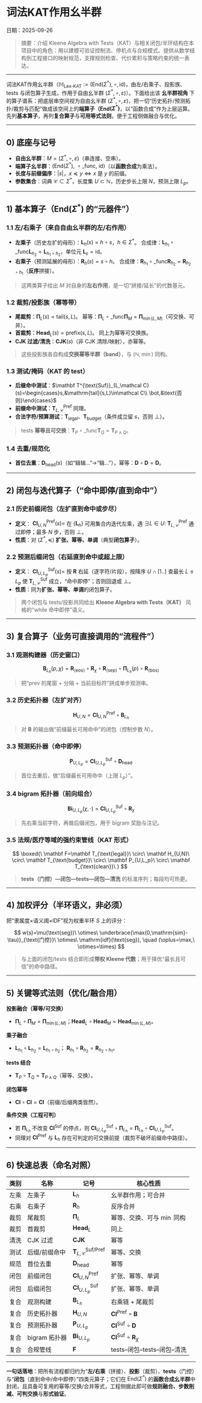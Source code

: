 ﻿# 词法KAT作用幺半群
日期：2025-09-26

> 摘要：介绍 Kleene Algebra with Tests（KAT）与相关闭包/半环结构在本项目中的角色：用以建模可验证控制流、停机点与合规模式。提供从数学结构到工程接口的映射规范，支撑规则检查、代价累积与策略约束的统一表达。

---

词法KAT作用幺半群（$\mathbb{M}_{\text{Lex-KAT}} := (\mathrm{End}(\Sigma^*),\circ,\mathrm{id})$，由左/右乘子、投影族、tests 与闭包算子生成，作用于自由幺半群 $(\Sigma^*,\circ,\varepsilon)$）。下面给出该 **幺半群视角** 下的算子谱系：把底层串空间视为自由幺半群 $(\Sigma^*,\circ,\varepsilon)$，把一切“历史拓扑/预测拓扑/裁剪与匹配”做成该空间上的**端算子（End$(\Sigma^*)$**，以“函数合成”作为上层运算。先列**基本算子**，再列**复合算子**与**可用等式法则**，便于工程侧做融合与优化。

---

## 0) 底座与记号

* **自由幺半群**：$M=(\Sigma^*,\circ,\varepsilon)$（串连接、空串）。
* **端算子幺半群**：$(\mathrm{End}(\Sigma^*),\ \circ\_\text{func},\ \mathrm{id})$（以**函数合成**为乘法）。
* **长度与前缀偏序**：$|s|$，$x\preceq y\iff x$ 是 $y$ 的前缀。
* **参数集合**：词典 $\mathcal C\subset\Sigma^*$，长度集 $U\subset\mathbb N$，历史步长上限 $N$，预测上限 $L_p$。

---

## 1) 基本算子（End$(\Sigma^*)$ 的“元器件”）

### 1.1 左/右乘子（来自自由幺半群的左/右作用）

* **左乘子**（历史左扩的母形）：$\mathbf L_{h}(s)=h\circ s$，$h\in\Sigma^*$。
  合成律：$\mathbf L_{h_1}\circ\_\text{func}\mathbf L_{h_2}=\mathbf L_{h_1\circ h_2}$，单位元 $\mathbf L_\varepsilon=\mathrm{id}$。
* **右乘子**（预测延展的母形）：$\mathbf R_{h}(s)=s\circ h$。
  合成律：$\mathbf R_{h_1}\circ\_\text{func}\mathbf R_{h_2}=\mathbf R_{h_2\circ h_1}$（**反序**拼接）。

> 这两类算子给出 $M$ 对自身的**左右作用**，是一切“拼接/延长”的代数基元。

### 1.2 裁剪/投影族（幂等带）

* **尾裁剪**：$\boldsymbol\Pi_{L}(s)=\mathrm{tail}(s,L)$。
  幂等：$\boldsymbol\Pi_{L}\circ\_\text{func}\boldsymbol\Pi_{M}=\boldsymbol\Pi_{\min(L,M)}$（可交换、可并）。
* **首裁剪**：$\mathbf{Head}_{L}(s)=\mathrm{prefix}(s,L)$。
  同上为幂等可交换族。
* **CJK 过滤/清洗**：$\mathbf{CJK}(s)$（非 CJK 清除/映射），亦幂等。

> 这些投影族各自构成**交换幂等半群（band）**，与 $(\mathbb N,\min)$ 同构。

### 1.3 测试/掩码（KAT 的 test）

* **后缀命中测试**：$\mathbf T^{\text{Suf}}_{L,\mathcal C}(s)=\begin{cases}s,&\mathrm{tail}(s,L)\in\mathcal C\\ \bot,&\text{否则}\end{cases}$
* **前缀命中测试**：$\mathbf T^{\text{Pref}}_{L,\mathcal C}$ 同理。
* **合法字符/预算测试**：$\mathbf T_{\text{legal}}$、$\mathbf T_{\text{budget}}$（条件成立留 $s$，否则 $\bot$）。

> tests **幂等且可交换**：$\mathbf T_P\circ\_\text{func}\mathbf T_Q=\mathbf T_{P\wedge Q}$。

### 1.4 去重/规范化

* **首位去重**：$\mathbf D_{\text{head}}(s)$（如“辑辑…”→“辑…”），幂等：$\mathbf D\circ\mathbf D=\mathbf D$。

---

## 2) 闭包与迭代算子（“命中即停/直到命中”）

### 2.1 历史前缀闭包（左扩直到命中或步尽）

* **定义**：
  $\mathbf{Cl}^{\text{Pref}}_{U,N}(s)=$ 在 $\{\mathbf L_{h}\}$ 可用集合内迭代左乘，遇 $\exists L\in U:\ \mathbf T^{\text{Pref}}_{L,\mathcal C}$ 通过即停；最多 $N$ 步，否则 $\bot$。
* **性质**：对 $(\Sigma^*,\preceq)$ **扩张、幂等、单调**（典型**闭包算子**）。

### 2.2 预测后缀闭包（右延直到命中或超上限）

* **定义**：
  $\mathbf{Cl}^{\text{Suf}}_{U,L_p}(s)=$ 按 $\mathbf R$ 右延（逐字符/片段），按降序 $U\cap[1..]$ 查最长 $L\le L_p$ 使 $\mathbf T^{\text{Suf}}_{L,\mathcal C}$ 成立，“命中即停”；否则回退或 $\bot$。
* **性质**：同为**扩张、幂等、单调**的闭包算子。

> 两个闭包与 tests/投影共同给出 **Kleene Algebra with Tests（KAT）** 风格的“while 命中即停”语义。

---

## 3) 复合算子（业务可直接调用的“流程件”）

### 3.1 观测构建器（历史窗口）

$$
\mathbf B_{L_h}(p,\chi)=\mathbf R_{\langle\text{eos}\rangle}\circ \mathbf R_{\chi}\circ \mathbf R_{\langle\text{sep}\rangle}\circ \boldsymbol\Pi_{L_h}(p)\circ \mathbf R_{\langle\text{bos}\rangle}
$$

> 把“prev 的尾窗 + 分隔 + 当前目标符”拼成单步观测串。

### 3.2 历史拓扑器（左扩对齐）

$$
\mathbf H_{U,N}=\mathbf{Cl}^{\text{Pref}}_{U,N}\circ \mathbf B_{L_h}
$$

> 对 $\mathbf B$ 的输出做“前缀最长可用命中”的闭包（控制步数 $N$）。

### 3.3 预测拓扑器（命中即停）

$$
\mathbf P_{U,L_p}=\mathbf{Cl}^{\text{Suf}}_{U,L_p}\circ \mathbf D_{\text{head}}
$$

> 首位去重后，做“后缀最长可用命中（上限 $L_p$）”。

### 3.4 bigram 拓扑器（前向组合）

$$
\mathbf{Bi}_{U,L_p}(\chi,\cdot)=\mathbf{Cl}^{\text{Suf}}_{U,L_p}\circ \mathbf R_{\chi}
$$

> 先右乘当前字符，再做后缀闭包，用于 bigram 奖励与注记。

### 3.5 法规/医疗等域的强约束管线（KAT 形式）

$$
\boxed{\ \mathbf F=\mathbf T_{\text{legal}}\ \circ\ \mathbf H_{U,N}\ \circ\ \mathbf T_{\text{budget}}\ \circ\ \mathbf P_{U,L_p}\ \circ\ \mathbf T_{\text{clean}}\ }
$$

> **tests（门控）—闭包—tests—闭包—清洗** 的标准序列；每段均可热更。

---

## 4) 加权评分（半环语义，非必须）

把“隶属度×语义阈×IDF”视为权重半环 $S$ 上的评分：

$$
w(s)=\mu(\text{seg})\ \otimes\ \underbrace{\max(0,\mathrm{sim}-\tau)}_{\text{门控}}\ \otimes\ \mathrm{idf}(\text{seg}),
\quad (\oplus=\max,\ \otimes=\times)
$$

> 与上面的闭包/tests 结合即形成**带权 Kleene 代数**；用于择优“最长且可信”的命中路径。

---

## 5) 关键等式法则（优化/融合用）

**投影融合（幂等/可交换）**

* $\boldsymbol\Pi_{L}\circ\boldsymbol\Pi_{M}=\boldsymbol\Pi_{\min(L,M)}$；$\mathbf{Head}_L\circ\mathbf{Head}_M=\mathbf{Head}_{\min(L,M)}$。

**乘子融合**

* $\mathbf L_{h_1}\circ\mathbf L_{h_2}=\mathbf L_{h_1\circ h_2}$；
  $\mathbf R_{h_1}\circ\mathbf R_{h_2}=\mathbf R_{h_2\circ h_1}$。

**tests 结合**

* $\mathbf T_P\circ\mathbf T_Q=\mathbf T_{P\wedge Q}$（幂等、交换）。

**闭包幂等**

* $\mathbf{Cl}\circ\mathbf{Cl}=\mathbf{Cl}$（前缀/后缀两类皆然）。

**条件交换（工程可判）**

* 若 $\boldsymbol\Pi_{L_h}$ 不改变 $\mathbf{Cl}^{\text{Suf}}$ 的停点，则
  $\mathbf{Cl}^{\text{Suf}}_{U,L_p}\circ \boldsymbol\Pi_{L_h}=\boldsymbol\Pi_{L_h}\circ \mathbf{Cl}^{\text{Suf}}_{U,L_p}$。
* 同理对 $\mathbf{Cl}^{\text{Pref}}$ 与 $\mathbf L_h$ 存在可判定的可交换前提（裁剪不破坏前缀命中路径）。

---

## 6) 快速总表（命名对照）

| 类别 | 名称         | 记号                                                  | 核心性质                                           |
| -- | ---------- | --------------------------------------------------- | ---------------------------------------------- |
| 左乘 | 左乘子        | $\mathbf L_h$                                       | 幺半群作用；可合并                                      |
| 右乘 | 右乘子        | $\mathbf R_h$                                       | 反序合并                                           |
| 裁剪 | 尾裁剪        | $\boldsymbol\Pi_L$                                  | 幂等、交换、可与 $\min$ 同构                             |
| 裁剪 | 首裁剪        | $\mathbf{Head}_L$                                   | 同上                                             |
| 清洗 | CJK 过滤     | $\mathbf{CJK}$                                      | 幂等                                             |
| 测试 | 后缀/前缀命中    | $\mathbf T^{\text{Suf}/\text{Pref}}_{L,\mathcal C}$ | 幂等、交换                                          |
| 规范 | 首位去重       | $\mathbf D_{\text{head}}$                           | 幂等                                             |
| 闭包 | 前缀闭包       | $\mathbf{Cl}^{\text{Pref}}_{U,N}$                   | 扩张、幂等、单调                                       |
| 闭包 | 后缀闭包       | $\mathbf{Cl}^{\text{Suf}}_{U,L_p}$                  | 扩张、幂等、单调                                       |
| 复合 | 观测构建       | $\mathbf B_{L_h}$                                   | 右乘链 + 尾裁剪                                      |
| 复合 | 历史拓扑器      | $\mathbf H_{U,N}$                                   | $\mathbf{Cl}^{\text{Pref}}\circ \mathbf B$     |
| 复合 | 预测拓扑器      | $\mathbf P_{U,L_p}$                                 | $\mathbf{Cl}^{\text{Suf}}\circ \mathbf D$      |
| 复合 | bigram 拓扑器 | $\mathbf{Bi}_{U,L_p}$                               | $\mathbf{Cl}^{\text{Suf}}\circ \mathbf R_\chi$ |
| 复合 | 合规管线       | $\mathbf F$                                         | tests–闭包–tests–闭包–清洗                           |

---

**一句话落地**：把所有流程都归约为“**左/右乘**（拼接）、**投影**（裁剪）、**tests**（门控）与“**闭包**（直到命中/命中即停）”四类元算子；它们在 $\mathrm{End}(\Sigma^*)$ 的**函数合成幺半群**中封闭，且具备可复用的幂等/交换/合并等式，工程侧据此即可做**规则融合、步数削减、可判交换**与**形式验证**。